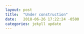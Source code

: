```yaml
---
layout: post
title:  "Under construction"
date:   2018-06-26 17:22:24 -0500
categories: jekyll update
---
```


